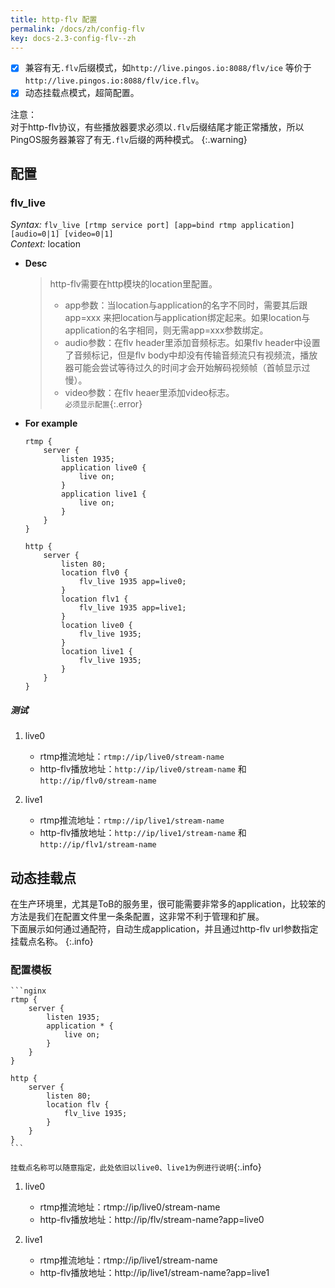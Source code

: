 ```yaml
---
title: http-flv 配置
permalink: /docs/zh/config-flv
key: docs-2.3-config-flv--zh
---
```


- [x] 兼容有无`.flv`后缀模式，如`http://live.pingos.io:8088/flv/ice` 等价于 `http://live.pingos.io:8088/flv/ice.flv`。
- [x] 动态挂载点模式，超简配置。

注意：  
对于http-flv协议，有些播放器要求必须以`.flv`后缀结尾才能正常播放，所以PingOS服务器兼容了有无`.flv`后缀的两种模式。
{:.warning}

## 配置

### flv_live

*Syntax:* `flv_live [rtmp service port] [app=bind rtmp application] [audio=0|1] [video=0|1]`  
*Context:* location

* **Desc**  
    > http-flv需要在http模块的location里配置。
    > - app参数：当location与application的名字不同时，需要其后跟 app=xxx 来把location与application绑定起来。如果location与application的名字相同，则无需app=xxx参数绑定。  
    > - audio参数：在flv header里添加音频标志。如果flv header中设置了音频标记，但是flv body中却没有传输音频流只有视频流，播放器可能会尝试等待过久的时间才会开始解码视频帧（首帧显示过慢）。  
    > - video参数：在flv heaer里添加video标志。  
    `必须显示配置`{:.error}

* **For example**  
    ```nginx
    rtmp {
        server {
            listen 1935;
            application live0 {
                live on;
            }
            application live1 {
                live on;
            }
        }
    }

    http {
        server {
            listen 80;
            location flv0 {
                flv_live 1935 app=live0;
            }
            location flv1 {
                flv_live 1935 app=live1;
            }
            location live0 {
                flv_live 1935;
            }
            location live1 {
                flv_live 1935;
            }
        }
    }
    ```

##### 测试

1. live0  
    - rtmp推流地址：`rtmp://ip/live0/stream-name`
    - http-flv播放地址：`http://ip/live0/stream-name` 和 `http://ip/flv0/stream-name`

2. live1  
    - rtmp推流地址：`rtmp://ip/live1/stream-name`
    - http-flv播放地址：`http://ip/live1/stream-name` 和 `http://ip/flv1/stream-name`


## 动态挂载点

在生产环境里，尤其是ToB的服务里，很可能需要非常多的application，比较笨的方法是我们在配置文件里一条条配置，这非常不利于管理和扩展。  
下面展示如何通过通配符，自动生成application，并且通过http-flv url参数指定挂载点名称。
{:.info}  

### 配置模板

    ```nginx
    rtmp {
        server {
            listen 1935;
            application * {
                live on;
            }
        }
    }

    http {
        server {
            listen 80;
            location flv {
                flv_live 1935;
            }
        }
    }
    ```

`挂载点名称可以随意指定，此处依旧以live0、live1为例进行说明`{:.info}  
1. live0
    - rtmp推流地址：rtmp://ip/live0/stream-name
    - http-flv播放地址：http://ip/flv/stream-name?app=live0

2. live1
    - rtmp推流地址：rtmp://ip/live1/stream-name
    - http-flv播放地址：http://ip/live1/stream-name?app=live1

